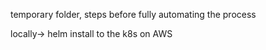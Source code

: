 temporary folder, steps before fully automating the process

locally-> helm install to the k8s on AWS